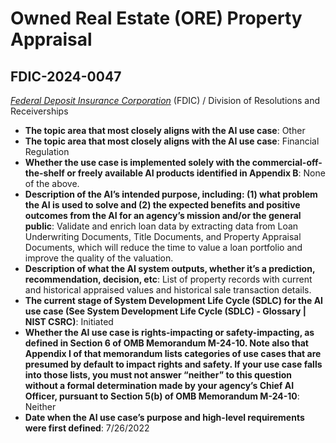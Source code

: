 # Owned Real Estate (ORE) Property Appraisal
## FDIC-2024-0047
_[Federal Deposit Insurance Corporation](<../3_agency/Federal Deposit Insurance Corporation.md>)_ (FDIC) / Division of Resolutions and Receiverships


+ **The topic area that most closely aligns with the AI use case**: Other
+ **The topic area that most closely aligns with the AI use case**: Financial Regulation
+ **Whether the use case is implemented solely with the commercial-off-the-shelf or freely available AI products identified in Appendix B**: None of the above.
+ **Description of the AI’s intended purpose, including: (1) what problem the AI is used to solve and (2) the expected benefits and positive outcomes from the AI for an agency’s mission and/or the general public**: Validate and enrich loan data by extracting data from Loan Underwriting Documents, Title Documents, and Property Appraisal Documents, which will reduce the time to value a loan portfolio and improve the quality of the valuation.
+ **Description of what the AI system outputs, whether it’s a prediction, recommendation, decision, etc**: List of property records with current and historical appraised values and historical sale transaction details.
+ **The current stage of System Development Life Cycle (SDLC) for the AI use case (See System Development Life Cycle (SDLC) - Glossary | NIST CSRC)**: Initiated
+ **Whether the AI use case is rights-impacting or safety-impacting, as defined in Section 6 of OMB Memorandum M-24-10. Note also that Appendix I of that memorandum lists categories of use cases that are presumed by default to impact rights and safety. If your use case falls into those lists, you must not answer “neither” to this question without a formal determination made by your agency’s Chief AI Officer, pursuant to Section 5(b) of OMB Memorandum M-24-10**: Neither
+ **Date when the AI use case’s purpose and high-level requirements were first defined**: 7/26/2022